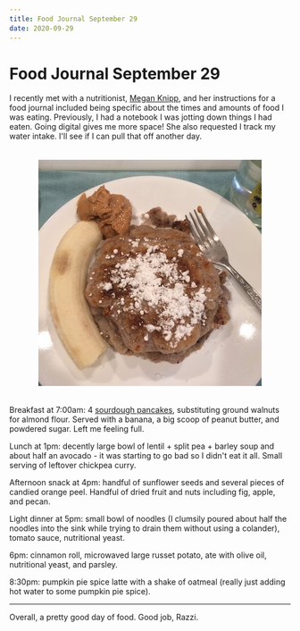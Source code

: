 ```yaml
---
title: Food Journal September 29
date: 2020-09-29
---
```


# Food Journal September 29

I recently met with a nutritionist, [Megan Knipp](https://www.meganknipp.com), and her instructions for a food journal included being specific about the times and amounts of food I was eating. Previously, I had a notebook I was jotting down things I had eaten. Going digital gives me more space! She also requested I track my water intake. I'll see if I can pull that off another day.

<div style="text-align: center; padding: 20px">
<img align="center" src="/img/pancakes.jpg" alt="Sourdough pancakes with banana and peanut butter" />
</div>

Breakfast at 7:00am: 4 [sourdough pancakes](https://zerowastechef.com/2020/02/19/vegan-sourdough-pancakes/), substituting ground walnuts for almond flour. Served with a banana, a big scoop of peanut butter, and powdered sugar. Left me feeling full.

Lunch at 1pm: decently large bowl of lentil + split pea + barley soup and about half an avocado - it was starting to go bad so I didn't eat it all. Small serving of leftover chickpea curry.

Afternoon snack at 4pm: handful of sunflower seeds and several pieces of candied orange peel. Handful of dried fruit and nuts including fig, apple, and pecan.

Light dinner at 5pm: small bowl of noodles (I clumsily poured about half the noodles into the sink while trying to drain them without using a colander), tomato sauce, nutritional yeast.

6pm: cinnamon roll, microwaved large russet potato, ate with olive oil, nutritional yeast, and parsley.

8:30pm: pumpkin pie spice latte with a shake of oatmeal (really just adding hot water to some pumpkin pie spice).

---

Overall, a pretty good day of food. Good job, Razzi.
